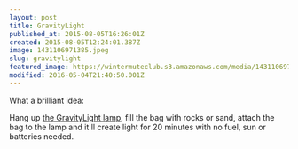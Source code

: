 ```yaml
---
layout: post
title: GravityLight
published_at: 2015-08-05T16:26:01Z
created: 2015-08-05T12:24:01.387Z
image: 1431106971385.jpeg
slug: gravitylight
featured_image: https://wintermuteclub.s3.amazonaws.com/media/1431106971385.jpeg
modified: 2016-05-04T21:40:50.001Z
---
```

What a brilliant idea:

Hang up [the GravityLight lamp](http://gravitylight.org/gravitylight/), fill the bag with rocks or sand, attach the bag to the lamp and it'll create light for 20 minutes with no fuel, sun or batteries needed.

